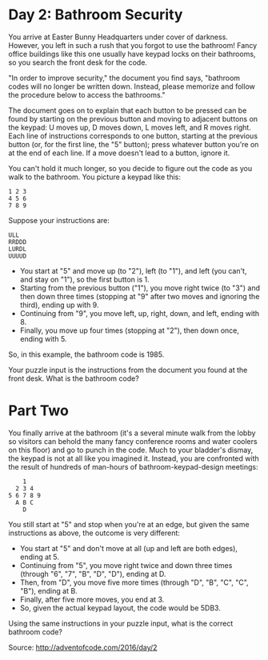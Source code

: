Day 2: Bathroom Security
========================

You arrive at Easter Bunny Headquarters under cover of darkness. However, you
left in such a rush that you forgot to use the bathroom! Fancy office buildings
like this one usually have keypad locks on their bathrooms, so you search the
front desk for the code.

"In order to improve security," the document you find says, "bathroom codes will
no longer be written down.  Instead, please memorize and follow the procedure
below to access the bathrooms."

The document goes on to explain that each button to be pressed can be found by
starting on the previous button and moving to adjacent buttons on the keypad: U
moves up, D moves down, L moves left, and R moves right. Each line of
instructions corresponds to one button, starting at the previous button (or, for
the first line, the "5" button); press whatever button you're on at the end of
each line. If a move doesn't lead to a button, ignore it.

You can't hold it much longer, so you decide to figure out the code as you walk
to the bathroom. You picture a keypad like this:

    1 2 3
    4 5 6
    7 8 9

Suppose your instructions are:

    ULL
    RRDDD
    LURDL
    UUUUD

- You start at "5" and move up (to "2"), left (to "1"), and left (you can't,
  and stay on "1"), so the first button is 1.
- Starting from the previous button ("1"), you move right twice (to "3") and
  then down three times (stopping at "9" after two moves and ignoring the
  third), ending up with 9.
- Continuing from "9", you move left, up, right, down, and left, ending with
  8.
- Finally, you move up four times (stopping at "2"), then down once, ending
  with 5.

So, in this example, the bathroom code is 1985.

Your puzzle input is the instructions from the document you found at the front
desk. What is the bathroom code?

Part Two
========

You finally arrive at the bathroom (it's a several minute walk from the lobby so
visitors can behold the many fancy conference rooms and water coolers on this
floor) and go to punch in the code. Much to your bladder's dismay, the keypad is
not at all like you imagined it. Instead, you are confronted with the result of
hundreds of man-hours of bathroom-keypad-design meetings:

        1
      2 3 4
    5 6 7 8 9
      A B C
        D

You still start at "5" and stop when you're at an edge, but given the same
instructions as above, the outcome is very different:

- You start at "5" and don't move at all (up and left are both edges), ending at
  5.
- Continuing from "5", you move right twice and down three times (through "6",
  "7", "B", "D", "D"), ending at D.
- Then, from "D", you move five more times (through "D", "B", "C", "C", "B"),
  ending at B.
- Finally, after five more moves, you end at 3.
- So, given the actual keypad layout, the code would be 5DB3.

Using the same instructions in your puzzle input, what is the correct bathroom
code?

Source: http://adventofcode.com/2016/day/2